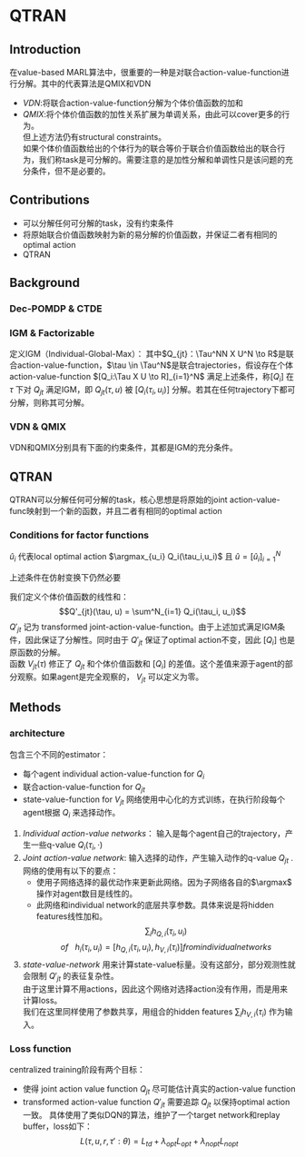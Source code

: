 # QTRAN
## Introduction
在value-based MARL算法中，很重要的一种是对联合action-value-function进行分解。其中的代表算法是QMIX和VDN
+ *VDN*:将联合action-value-function分解为个体价值函数的加和
+ *QMIX*:将个体价值函数的加性关系扩展为单调关系，由此可以cover更多的行为。  
但上述方法仍有structural constraints。  
如果个体价值函数给出的个体行为的联合等价于联合价值函数给出的联合行为，我们称task是可分解的。需要注意的是加性分解和单调性只是该问题的充分条件，但不是必要的。  
## Contributions
+ 可以分解任何可分解的task，没有约束条件
+ 将原始联合价值函数映射为新的易分解的价值函数，并保证二者有相同的optimal action
+ QTRAN

## Background
### Dec-POMDP & CTDE
### IGM & Factorizable
定义IGM（Individual-Global-Max）：
其中$Q_{jt}：\Tau^NN X U^N \to R$是联合action-value-function，$\tau \in \Tau^N$是联合trajectories，假设存在个体action-value-function $[Q_i:\Tau X U \to R]_{i=1}^N$ 满足上述条件，称$[Q_i]$ 在 $\tau$ 下对 $Q_{jt}$ 满足IGM，即 $Q_{jt}(\tau,u)$ 被 $[Q_i(\tau_i,u_i)]$ 分解。若其在任何trajectory下都可分解，则称其可分解。

### VDN & QMIX
VDN和QMIX分别具有下面的约束条件，其都是IGM的充分条件。

## QTRAN
QTRAN可以分解任何可分解的task，核心思想是将原始的joint action-value-func映射到一个新的函数，并且二者有相同的optimal action

### Conditions for factor functions
$\hat u_i$ 代表local optimal action $\argmax_{u_i} Q_i(\tau_i,u_i)$ 且 $\hat u = [\hat u_i]_{i=1}^N$  

上述条件在仿射变换下仍然必要  


我们定义个体价值函数的线性和：
$$Q'_{jt}(\tau, u) = \sum^N_{i=1} Q_i(\tau_i, u_i)$$
$Q'_{jt}$ 记为 transformed joint-action-value-function。由于上述加式满足IGM条件，因此保证了分解性。同时由于 $Q'_{jt}$ 保证了optimal action不变，因此 $[Q_i]$ 也是原函数的分解。  
函数 $V_{jt}(\tau)$ 修正了 $Q_{jt}$ 和个体价值函数和 $[Q_i]$ 的差值。这个差值来源于agent的部分观察。如果agent是完全观察的， $V_{jt}$ 可以定义为零。

## Methods
### architecture

包含三个不同的estimator：
+ 每个agent individual action-value-function for $Q_i$
+ 联合action-value-function for $Q_{jt}$
+ state-value-function for $V_{jt}$
网络使用中心化的方式训练，在执行阶段每个agent根据 $Q_i$ 来选择动作。

1. *Individual action-value networks*： 输入是每个agent自己的trajectory，产生一些q-value $Q_i(\tau_i , \cdot)$
2. *Joint action-value network*: 输入选择的动作，产生输入动作的q-value $Q_{jt}$ .网络的使用有以下的要点：
    + 使用子网络选择的最优动作来更新此网络。因为子网络各自的$\argmax$ 操作对agent数目是线性的。
    + 此网络和individual network的底层共享参数。具体来说是将hidden features线性加和。
    $$\sum_i h_{Q,i}(\tau_i,u_i)$$
    $$of \:\:\: h_i(\tau_i,u_i) = [h_{Q,i}(\tau_i,u_i),h_{V,i}(\tau_i)] from individual networks$$
3. *state-value-network*
    用来计算state-value标量。没有这部分，部分观测性就会限制 $Q'_{jt}$ 的表征复杂性。  
    由于这里计算不用actions，因此这个网络对选择action没有作用，而是用来计算loss。  
    我们在这里同样使用了参数共享，用组合的hidden features $\sum_i h_{V,i}(\tau_i)$ 作为输入。

### Loss function
centralized training阶段有两个目标：
+ 使得 joint action value function $Q_{jt}$ 尽可能估计真实的action-value function
+ transformed action-value function $Q'_{jt}$ 需要追踪 $Q_{jt}$ 以保持optimal action一致。
具体使用了类似DQN的算法，维护了一个target network和replay buffer，loss如下：
$$L(\tau, u, r, \tau ' : \theta) = L_{td} + \lambda_{opt}L_{opt} + \lambda_{nopt}L_{nopt}$$
